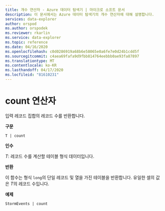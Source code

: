 ```yaml
---
title: 개수 연산자 - Azure 데이터 탐색기 | 마이크로 소프트 문서
description: 이 문서에서는 Azure 데이터 탐색기의 개수 연산자에 대해 설명합니다.
services: data-explorer
author: orspod
ms.author: orspodek
ms.reviewer: rkarlin
ms.service: data-explorer
ms.topic: reference
ms.date: 04/16/2020
ms.openlocfilehash: c0d0286919a68b6e58065e0a6fe7e0d24b1cdd5f
ms.sourcegitcommit: c4aea69fafa9d9fbb814764eebbb0ae93fa87897
ms.translationtype: MT
ms.contentlocale: ko-KR
ms.lasthandoff: 04/17/2020
ms.locfileid: "81610231"
---
```

# <a name="count-operator"></a>count 연산자

입력 레코드 집합의 레코드 수를 반환합니다.

**구문**

`T | count`

**인수**

*T*: 레코드 수를 계산할 테이블 형식 데이터입니다.

**반환**

이 함수는 형식 `long`의 단일 레코드 및 열을 가진 테이블을 반환합니다. 유일한 셀의 값은 *T*의 레코드 수입니다. 

**예제**

```kusto
StormEvents | count
```
